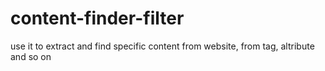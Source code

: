 # content-finder-filter
use it to extract and find specific content from website, from tag, altribute and so on
